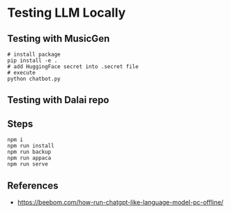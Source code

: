 # Testing LLM Locally

## Testing with MusicGen
```
# install package
pip install -e . 
# add HuggingFace secret into .secret file
# execute
python chatbot.py
```

## Testing with Dalai repo
## Steps
```
npm i
npm run install
npm run backup
npm run appaca
npm run serve
```

## References
- https://beebom.com/how-run-chatgpt-like-language-model-pc-offline/